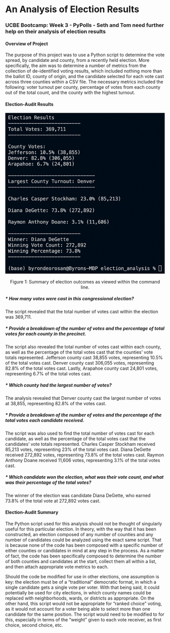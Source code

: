 # An Analysis of Election Results

### UCBE Bootcamp: Week 3 - PyPolls - Seth and Tom need further help on their analysis of election results

#### Overview of Project
The purpose of this project was to use a Python script to determine the vote spread, by candidate and county, from a recently held election.  More specifically, the aim was to determine a number of metrics from the collection of de-identified voting results, which included nothing more than the ballot ID, county of origin, and the candidate selected for each vote cast across three counties within a CSV file.  The necessary metrics included the following: voter turnout per county, percentage of votes from each county out of the total count, and the county with the highest turnout.

#### Election-Audit Results

![Figure 1: Summary of election outcomes as viewed within the command line.](https://github.com/bdeorosan/election_analysis/blob/main/Resources/election_results.png)
<p align="center">
Figure 1: Summary of election outcomes as viewed within the command line.
</p>

##### * How many votes were cast in this congressional election?
The script revealed that the total number of votes cast within the election was 369,711.

##### * Provide a breakdown of the number of votes and the percentage of total votes for each county in the precinct.
The script also revealed the total number of votes cast within each county, as well as the percentage of the total votes cast that the counties’ vote totals represented.  Jefferson county cast 38,855 votes, representing 10.5% of the total votes cast.  Denver county cast 306,055 votes, representing 82.8% of the total votes cast.  Lastly, Arapahoe county cast 24,801 votes, representing 6.7% of the total votes cast.

##### * Which county had the largest number of votes?
The analysis revealed that Denver county cast the largest number of votes at 38,855, representing 82.8% of the votes cast.

##### * Provide a breakdown of the number of votes and the percentage of the total votes each candidate received.
The script was also used to find the total number of votes cast for each candidate, as well as the percentage of the total votes cast that the candidates’ vote totals represented.  Charles Casper Stockham received 85,213 votes, representing 23% of the total votes cast.  Diana DeGette received 272,892 votes, representing 73.8% of the total votes cast.  Raymon Anthony Doane received 11,606 votes, representing 3.1% of the total votes cast.

##### * Which candidate won the election, what was their vote count, and what was their percentage of the total votes?
The winner of the election was candidate Diana DeGette, who earned 73.8% of the total vote at 272,892 votes cast.

#### Election-Audit Summary

The Python script used for this analysis should not be thought of singularly useful for this particular election.  In theory, with the way that it has been constructed, an election composed of any number of counties and any number of candidates could be analyzed using the exact same script.  That is because none of the code has been composed with a specific number of either counties or candidates in mind at any step in the process.  As a matter of fact, the code has been specifically composed to determine the number of both counties and candidates at the start, collect them all within a list, and then attach appropriate vote metrics to each.  

Should the code be modified for use in other elections, one assumption is key: the election must be of a “traditional” democratic format, in which a single candidate gets a single vote per voter.  With that being said, it could potentially be used for city elections, in which county names could be replaced with neighborhoods, wards, or districts as appropriate.  On the other hand, this script would not be appropriate for “ranked choice” voting, as it would not account for a voter being able to select more than one candidate for the same position.  The script would need to be modified to for this, especially in terms of the “weight” given to each vote receiver, as first choice, second choice, etc.  
